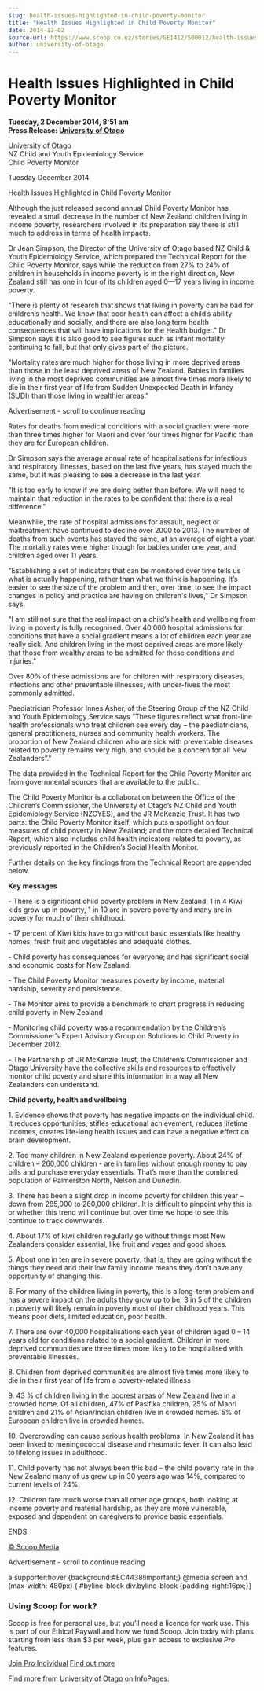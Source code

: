 ```yaml
---
slug: health-issues-highlighted-in-child-poverty-monitor
title: "Health Issues Highlighted in Child Poverty Monitor"
date: 2014-12-02
source-url: https://www.scoop.co.nz/stories/GE1412/S00012/health-issues-highlighted-in-child-poverty-monitor.htm
author: university-of-otago
---
```

Health Issues Highlighted in Child Poverty Monitor
==================================================

**Tuesday, 2 December 2014, 8:51 am**  
**Press Release: [University of Otago](https://info.scoop.co.nz/University_of_Otago)**

University of Otago  
NZ Child and Youth Epidemiology Service  
Child Poverty Monitor

Tuesday December 2014

Health Issues Highlighted in Child Poverty Monitor

  
Although the just released second annual Child Poverty Monitor has revealed a small decrease in the number of New Zealand children living in income poverty, researchers involved in its preparation say there is still much to address in terms of health impacts.

Dr Jean Simpson, the Director of the University of Otago based NZ Child & Youth Epidemiology Service, which prepared the Technical Report for the Child Poverty Monitor, says while the reduction from 27% to 24% of children in households in income poverty is in the right direction, New Zealand still has one in four of its children aged 0—17 years living in income poverty.

"There is plenty of research that shows that living in poverty can be bad for children’s health. We know that poor health can affect a child’s ability educationally and socially, and there are also long term health consequences that will have implications for the Health budget." Dr Simpson says it is also good to see figures such as infant mortality continuing to fall, but that only gives part of the picture.

"Mortality rates are much higher for those living in more deprived areas than those in the least deprived areas of New Zealand. Babies in families living in the most deprived communities are almost five times more likely to die in their first year of life from Sudden Unexpected Death in Infancy (SUDI) than those living in wealthier areas."

Advertisement - scroll to continue reading





Rates for deaths from medical conditions with a social gradient were more than three times higher for Māori and over four times higher for Pacific than they are for European children.

Dr Simpson says the average annual rate of hospitalisations for infectious and respiratory illnesses, based on the last five years, has stayed much the same, but it was pleasing to see a decrease in the last year.

"It is too early to know if we are doing better than before. We will need to maintain that reduction in the rates to be confident that there is a real difference."

Meanwhile, the rate of hospital admissions for assault, neglect or maltreatment have continued to decline over 2000 to 2013. The number of deaths from such events has stayed the same, at an average of eight a year. The mortality rates were higher though for babies under one year, and children aged over 11 years.

"Establishing a set of indicators that can be monitored over time tells us what is actually happening, rather than what we think is happening. It’s easier to see the size of the problem and then, over time, to see the impact changes in policy and practice are having on children's lives," Dr Simpson says.

"I am still not sure that the real impact on a child’s health and wellbeing from living in poverty is fully recognised. Over 40,000 hospital admissions for conditions that have a social gradient means a lot of children each year are really sick. And children living in the most deprived areas are more likely that those from wealthy areas to be admitted for these conditions and injuries."

Over 80% of these admissions are for children with respiratory diseases, infections and other preventable illnesses, with under-fives the most commonly admitted.

Paediatrician Professor Innes Asher, of the Steering Group of the NZ Child and Youth Epidemiology Service says “These figures reflect what front-line health professionals who treat children see every day – the paediatricians, general practitioners, nurses and community health workers. The proportion of New Zealand children who are sick with preventable diseases related to poverty remains very high, and should be a concern for all New Zealanders”."

The data provided in the Technical Report for the Child Poverty Monitor are from governmental sources that are available to the public.

The Child Poverty Monitor is a collaboration between the Office of the Children’s Commissioner, the University of Otago’s NZ Child and Youth Epidemiology Service (NZCYES), and the JR McKenzie Trust. It has two parts: the Child Poverty Monitor itself, which puts a spotlight on four measures of child poverty in New Zealand; and the more detailed Technical Report, which also includes child health indicators related to poverty, as previously reported in the Children’s Social Health Monitor.

Further details on the key findings from the Technical Report are appended below.

**Key messages**  
  
\- There is a significant child poverty problem in New Zealand: 1 in 4 Kiwi kids grow up in poverty, 1 in 10 are in severe poverty and many are in poverty for much of their childhood.

\- 17 percent of Kiwi kids have to go without basic essentials like healthy homes, fresh fruit and vegetables and adequate clothes.

\- Child poverty has consequences for everyone; and has significant social and economic costs for New Zealand.

\- The Child Poverty Monitor measures poverty by income, material hardship, severity and persistence.

\- The Monitor aims to provide a benchmark to chart progress in reducing child poverty in New Zealand

\- Monitoring child poverty was a recommendation by the Children’s Commissioner’s Expert Advisory Group on Solutions to Child Poverty in December 2012.

\- The Partnership of JR McKenzie Trust, the Children’s Commissioner and Otago University have the collective skills and resources to effectively monitor child poverty and share this information in a way all New Zealanders can understand.

**Child poverty, health and wellbeing**  
  
1\. Evidence shows that poverty has negative impacts on the individual child. It reduces opportunities, stifles educational achievement, reduces lifetime incomes, creates life-long health issues and can have a negative effect on brain development.

2\. Too many children in New Zealand experience poverty. About 24% of children – 260,000 children - are in families without enough money to pay bills and purchase everyday essentials. That’s more than the combined population of Palmerston North, Nelson and Dunedin.

3\. There has been a slight drop in income poverty for children this year – down from 285,000 to 260,000 children. It is difficult to pinpoint why this is or whether this trend will continue but over time we hope to see this continue to track downwards.

4\. About 17% of kiwi children regularly go without things most New Zealanders consider essential, like fruit and veges and good shoes.

5\. About one in ten are in severe poverty; that is, they are going without the things they need and their low family income means they don’t have any opportunity of changing this.

6\. For many of the children living in poverty, this is a long-term problem and has a severe impact on the adults they grow up to be; 3 in 5 of the children in poverty will likely remain in poverty most of their childhood years. This means poor diets, limited education, poor health.

7\. There are over 40,000 hospitalisations each year of children aged 0 – 14 years old for conditions related to a social gradient. Children in more deprived communities are three times more likely to be hospitalised with preventable illnesses.

8\. Children from deprived communities are almost five times more likely to die in their first year of life from a poverty-related illness

9\. 43 % of children living in the poorest areas of New Zealand live in a crowded home. Of all children, 47% of Pasifika children, 25% of Maori children and 21% of Asian/Indian children live in crowded homes. 5% of European children live in crowded homes.

10\. Overcrowding can cause serious health problems. In New Zealand it has been linked to meningococcal disease and rheumatic fever. It can also lead to lifelong issues in adulthood.

11\. Child poverty has not always been this bad – the child poverty rate in the New Zealand many of us grew up in 30 years ago was 14%, compared to current levels of 24%.

12\. Children fare much worse than all other age groups, both looking at income poverty and material hardship, as they are more vulnerable, exposed and dependent on caregivers to provide basic essentials.

  
ENDS  

[© Scoop Media](http://www.scoop.co.nz/about/terms.html)  

Advertisement - scroll to continue reading



a.supporter:hover {background:#EC4438!important;} @media screen and (max-width: 480px) { #byline-block div.byline-block {padding-right:16px;}}

### Using Scoop for work?

Scoop is free for personal use, but you’ll need a licence for work use. This is part of our Ethical Paywall and how we fund Scoop. Join today with plans starting from less than $3 per week, plus gain access to exclusive _Pro_ features.  
  
[Join Pro Individual](https://pro.scoop.co.nz/Individual/?from=ProIn24) [Find out more](https://pro.scoop.co.nz/using-scoop-for-work/?from=ProIn24)

Find more from [University of Otago](https://info.scoop.co.nz/University_of_Otago) on InfoPages.